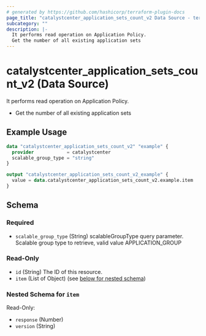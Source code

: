 ```yaml
---
# generated by https://github.com/hashicorp/terraform-plugin-docs
page_title: "catalystcenter_application_sets_count_v2 Data Source - terraform-provider-catalystcenter"
subcategory: ""
description: |-
  It performs read operation on Application Policy.
  Get the number of all existing application sets
---
```


# catalystcenter_application_sets_count_v2 (Data Source)

It performs read operation on Application Policy.

- Get the number of all existing application sets

## Example Usage

```terraform
data "catalystcenter_application_sets_count_v2" "example" {
  provider            = catalystcenter
  scalable_group_type = "string"
}

output "catalystcenter_application_sets_count_v2_example" {
  value = data.catalystcenter_application_sets_count_v2.example.item
}
```

<!-- schema generated by tfplugindocs -->
## Schema

### Required

- `scalable_group_type` (String) scalableGroupType query parameter. Scalable group type to retrieve, valid value APPLICATION_GROUP

### Read-Only

- `id` (String) The ID of this resource.
- `item` (List of Object) (see [below for nested schema](#nestedatt--item))

<a id="nestedatt--item"></a>
### Nested Schema for `item`

Read-Only:

- `response` (Number)
- `version` (String)
